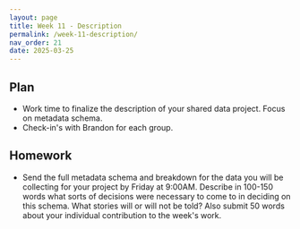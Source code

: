 ```yaml
---
layout: page
title: Week 11 - Description
permalink: /week-11-description/
nav_order: 21
date: 2025-03-25
---
```


## Plan

* Work time to finalize the description of your shared data project. Focus on metadata schema. 
* Check-in's with Brandon for each group.

## Homework

* Send the full metadata schema and breakdown for the data you will be collecting for your project by Friday at 9:00AM. Describe in 100-150 words what sorts of decisions were necessary to come to in deciding on this schema. What stories will or will not be told? Also submit 50 words about your individual contribution to the week's work.